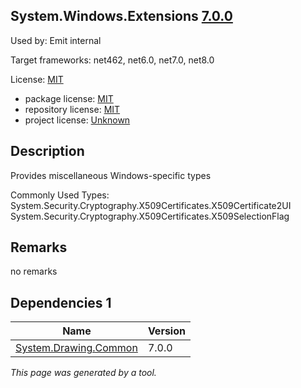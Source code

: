System.Windows.Extensions [7.0.0](https://www.nuget.org/packages/System.Windows.Extensions/7.0.0)
--------------------

Used by: Emit internal

Target frameworks: net462, net6.0, net7.0, net8.0

License: [MIT](../../../../licenses/mit) 

- package license: [MIT](https://licenses.nuget.org/MIT) 
- repository license: [MIT](https://github.com/dotnet/runtime) 
- project license: [Unknown](https://dot.net/) 

Description
-----------
Provides miscellaneous Windows-specific types

Commonly Used Types:
System.Security.Cryptography.X509Certificates.X509Certificate2UI
System.Security.Cryptography.X509Certificates.X509SelectionFlag

Remarks
-----------
no remarks


Dependencies 1
-----------

|Name|Version|
|----------|:----|
|[System.Drawing.Common](../../../../packages/nuget.org/system.drawing.common/7.0.0)|7.0.0|

*This page was generated by a tool.*